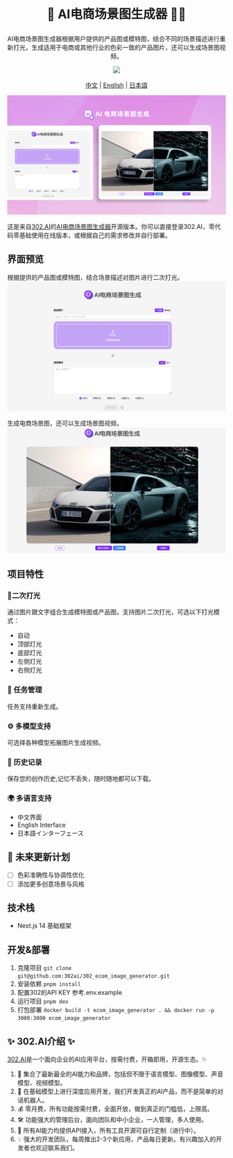 # <p align="center">🎥 AI电商场景图生成器 🚀✨</p>

<p align="center">AI电商场景图生成器根据用户提供的产品图或模特图，结合不同的场景描述进行重新打光，生成适用于电商或其他行业的色彩一致的产品图片，还可以生成场景图视频。</p>

<p align="center"><a href="https://302.ai/tools/ecom1/" target="blank"><img src="https://file.302.ai/gpt/imgs/github/20250102/72a57c4263944b73bf521830878ae39a.png" /></a></p >

<p align="center"><a href="README_zh.md">中文</a> | <a href="README.md">English</a> | <a href="README_ja.md">日本語</a></p>

![pic-tool](docs/AI电商场景图生成.png)

这是来自[302.AI](https://302.ai)的[AI电商场景图生成器](https://302.ai/tools/ecom1/)开源版本。你可以直接登录302.AI，零代码零基础使用在线版本，或根据自己的需求修改并自行部署。

## 界面预览
根据提供的产品图或模特图，结合场景描述对图片进行二次打光。
![pic-tool](docs/zh/电商场景图1.png)     

生成电商场景图，还可以生成场景图视频。
![pic-tool](docs/zh/电商场景图2.png)

## 项目特性
### 🔆二次打光
通过图片跟文字组合生成模特图或产品图，支持图片二次打光，可选以下打光模式：
  - 自动
  - 顶部灯光
  - 底部灯光
  - 左侧灯光
  - 右侧灯光
### 🔄 任务管理
  任务支持重新生成。
### ⚙️ 多模型支持
  可选择各种模型拓展图片生成视频。
### 📜 历史记录
  保存您的创作历史,记忆不丢失，随时随地都可以下载。
### 🌍 多语言支持
  - 中文界面
  - English Interface
  - 日本語インターフェース

## 🚩 未来更新计划
- [ ] 色彩准确性与协调性优化
- [ ] 添加更多创意场景与风格
  
## 技术栈
- Next.js 14 基础框架

## 开发&部署

1. 克隆项目 `git clone git@github.com:302ai/302_ecom_image_generator.git`
2. 安装依赖 `pnpm install`
3. 配置302的API KEY 参考.env.example
4. 运行项目 `pnpm dev`
5. 打包部署 `docker build -t ecom_image_generator . && docker run -p 3000:3000 ecom_image_generator`


## ✨ 302.AI介绍 ✨

[302.AI](https://302.ai)是一个面向企业的AI应用平台，按需付费，开箱即用，开源生态。✨

1. 🧠 集合了最新最全的AI能力和品牌，包括但不限于语言模型、图像模型、声音模型、视频模型。
2. 🚀 在基础模型上进行深度应用开发，我们开发真正的AI产品，而不是简单的对话机器人。
3. 💰 零月费，所有功能按需付费，全面开放，做到真正的门槛低，上限高。
4. 🛠 功能强大的管理后台，面向团队和中小企业，一人管理，多人使用。
5. 🔗 所有AI能力均提供API接入，所有工具开源可自行定制（进行中）。
6. 💡 强大的开发团队，每周推出2-3个新应用，产品每日更新。有兴趣加入的开发者也欢迎联系我们。
